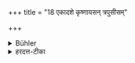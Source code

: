 +++
title = "18 एकादशे कृष्णायसन् त्रपुसीसम्"

+++

<details><summary>Bühler</summary>

18. (If he performs it) on the eleventh day (its reward is) black iron, tin, and lead.
</details>

<details><summary>हरदत्त-टीका</summary>

## सूत्रम्
एकादशे कृष्णायसं त्रपुसीसम् ॥ १७ ॥  
## टिप्पनी
कृष्णमयः कृष्णायसम् । त्रपुसीसे लोहविशेषौ ॥ १७ ॥
</details>
